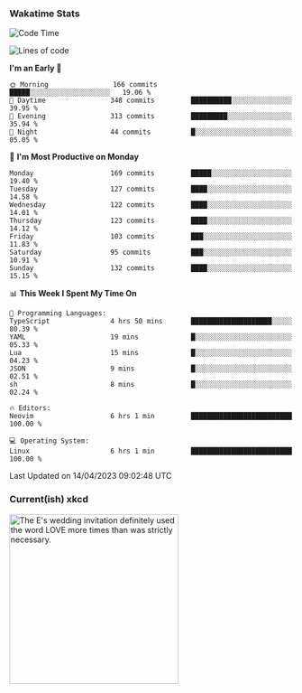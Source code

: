 ### Wakatime Stats
<!--START_SECTION:waka-->
![Code Time](http://img.shields.io/badge/Code%20Time-1%2C576%20hrs%2049%20mins-blue)

![Lines of code](https://img.shields.io/badge/From%20Hello%20World%20I%27ve%20Written-623.7%20thousand%20lines%20of%20code-blue)

**I'm an Early 🐤** 

```text
🌞 Morning                166 commits         █████░░░░░░░░░░░░░░░░░░░░   19.06 % 
🌆 Daytime                348 commits         ██████████░░░░░░░░░░░░░░░   39.95 % 
🌃 Evening                313 commits         █████████░░░░░░░░░░░░░░░░   35.94 % 
🌙 Night                  44 commits          █░░░░░░░░░░░░░░░░░░░░░░░░   05.05 % 
```
📅 **I'm Most Productive on Monday** 

```text
Monday                   169 commits         █████░░░░░░░░░░░░░░░░░░░░   19.40 % 
Tuesday                  127 commits         ████░░░░░░░░░░░░░░░░░░░░░   14.58 % 
Wednesday                122 commits         ████░░░░░░░░░░░░░░░░░░░░░   14.01 % 
Thursday                 123 commits         ████░░░░░░░░░░░░░░░░░░░░░   14.12 % 
Friday                   103 commits         ███░░░░░░░░░░░░░░░░░░░░░░   11.83 % 
Saturday                 95 commits          ███░░░░░░░░░░░░░░░░░░░░░░   10.91 % 
Sunday                   132 commits         ████░░░░░░░░░░░░░░░░░░░░░   15.15 % 
```


📊 **This Week I Spent My Time On** 

```text
💬 Programming Languages: 
TypeScript               4 hrs 50 mins       ████████████████████░░░░░   80.39 % 
YAML                     19 mins             █░░░░░░░░░░░░░░░░░░░░░░░░   05.33 % 
Lua                      15 mins             █░░░░░░░░░░░░░░░░░░░░░░░░   04.23 % 
JSON                     9 mins              █░░░░░░░░░░░░░░░░░░░░░░░░   02.51 % 
sh                       8 mins              █░░░░░░░░░░░░░░░░░░░░░░░░   02.24 % 

🔥 Editors: 
Neovim                   6 hrs 1 min         █████████████████████████   100.00 % 

💻 Operating System: 
Linux                    6 hrs 1 min         █████████████████████████   100.00 % 
```


 Last Updated on 14/04/2023 09:02:48 UTC
<!--END_SECTION:waka-->

### Current(ish) xkcd
<a id="xkcd-a" title="The E's wedding invitation definitely used the word LOVE more times than was strictly necessary." href="https://www.xkcd.com" target="_blank">
        <img align="center" id="xkcd-img" src="https://imgs.xkcd.com/comics/linguistics_gossip.png" alt="The E's wedding invitation definitely used the word LOVE more times than was strictly necessary." height=300 />
</a>
